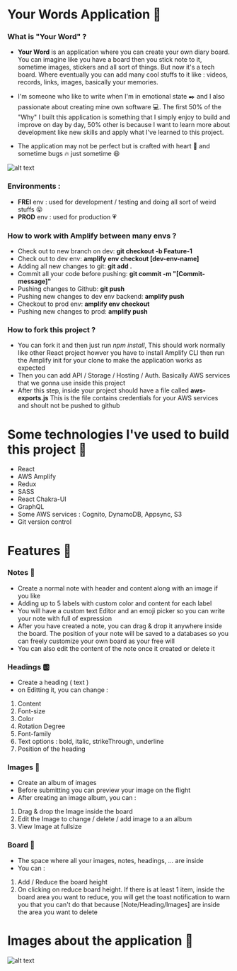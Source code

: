# Your Words Application :page_with_curl:

### What is "Your Word" ? 
- **Your Word** is an application where you can create your own diary board. You can imagine like you have a board then you stick note to it, sometime images, stickers and all sort of things. But now it's a tech board. Where eventually you can add many cool stuffs to it like : videos, records, links, images, basically your memories. 
 
- I'm someone who like to write when I'm in emotional state :black_nib: and I also passionate about creating mine own software :computer:. The first 50% of the "Why" I built this application is something that I simply enjoy to build and improve on day by day, 50% other is because I want to learn more about development like new skills and apply what I've learned to this project.  

- The application may not be perfect but is crafted with heart :raised_hands: and sometime bugs :fire: just sometime :satisfied:

![alt text](https://github.com/Tris-909/Your-Words/blob/master/src/github/images/roadmap.png)

### Environments : 
 - **FREI** env : used for development / testing and doing all sort of weird stuffs :stuck_out_tongue_closed_eyes:
 - **PROD** env : used for production :heartpulse:

### How to work with Amplify between many envs ?

- Check out to new branch on dev: **git checkout -b Feature-1**
- Check out to dev env: **amplify env checkout [dev-env-name]**
- Adding all new changes to git: **git add .**
- Commit all your code before pushing: **git commit -m "[Commit-message]"**
- Pushing changes to Github: **git push**
- Pushing new changes to dev env backend: **amplify push**
- Checkout to prod env: **amplify env checkout <env-name>**
- Pushing new changes to prod: **amplify push**

### How to fork this project ? 
- You can fork it and then just run *npm install*, This should work normally like other React project howver you have to install Amplify CLI then run the Amplify init for your clone to make the application works as expected
- Then you can add API / Storage / Hosting / Auth. Basically AWS services that we gonna use inside this project
- After this step, inside your project should have a file called **aws-exports.js** This is the file contains credentials for your AWS services and shoult not be pushed to github

# Some technologies I've used to build this project :gem: 
- React 
- AWS Amplify
- Redux 
- SASS
- React Chakra-UI 
- GraphQL 
- Some AWS services : Cognito, DynamoDB, Appsync, S3
- Git version control
  
# Features :rainbow: 
### Notes :memo:
  - Create a normal note with header and content along with an image if you like 
  - Adding up to 5 labels with custom color and content for each label
  - You will have a custom text Editor and an emoji picker so you can write your note with full of expression
  - After you have created a note, you can drag & drop it anywhere inside the board. The position of your note will be saved to a databases so you can freely customize your own board as your free will 
  - You can also edit the content of the note once it created or delete it
### Headings :ab:
  - Create a heading ( text ) 
  - on Editting it, you can change :
  1. Content 
  2. Font-size 
  3. Color 
  4. Rotation Degree
  5. Font-family 
  6. Text options : bold, italic, strikeThrough, underline
  7. Position of the heading
### Images :art: 
  - Create an album of images
  - Before submitting you can preview your image on the flight
  - After creating an image album, you can : 
  1. Drag & drop the Image inside the board
  2. Edit the Image to change / delete / add image to a an album 
  3. View Image at fullsize 
### Board :straight_ruler: 
  - The space where all your images, notes, headings, ... are inside 
  - You can : 
  1. Add / Reduce the board height 
  2. On clicking on reduce board height. If there is at least 1 item, inside the board area you want to reduce, you will get the toast notification to warn you that you can't do that because [Note/Heading/Images] are inside the area you want to delete 

# Images about the application :newspaper:

 ![alt text](https://github.com/Tris-909/Your-Words/blob/master/src/github/images/currentstate.png)
